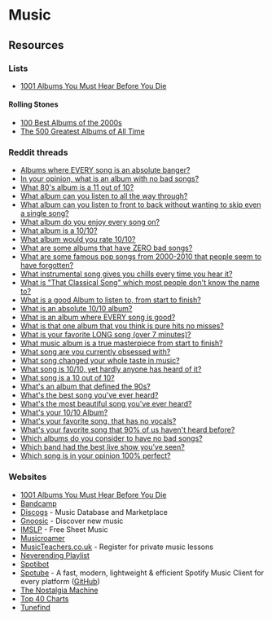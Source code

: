 # Music

## Resources

### Lists

* [1001 Albums You Must Hear Before You Die](https://www.listchallenges.com/1001-albums-you-must-hear-before-you-die-2016)

#### Rolling Stones

* [100 Best Albums of the 2000s](https://www.rollingstone.com/music/music-lists/100-best-albums-of-the-2000s-153375/)
* [The 500 Greatest Albums of All Time](https://www.rollingstone.com/music/music-lists/best-albums-of-all-time-1062063/)

### Reddit threads

* ​[Albums where EVERY song is an absolute banger?](https://www.reddit.com/r/Music/comments/w4cdbj/albums_where_every_song_is_an_absolute_banger/)​
* ​[In your opinion, what is an album with no bad songs?](https://www.reddit.com/r/AskReddit/comments/pqwt7w/in_your_opinion_what_is_an_album_with_no_bad_songs/)
* [What 80's album is a 11 out of 10?](https://www.reddit.com/r/AskReddit/comments/1efjrvs/what_80s_album_is_a_11_out_of_10/)
* [What album can you listen to all the way through?](https://www.reddit.com/r/AskReddit/comments/1g9hijv/what_album_can_you_listen_to_all_the_way_through/)​
* ​[What album can you listen to front to back without wanting to skip even a single song?](https://www.reddit.com/r/AskReddit/comments/m430pr/what_album_can_you_listen_to_front_to_back/)​
* ​[What album do you enjoy every song on?](https://www.reddit.com/r/AskReddit/comments/2ta8yv/what_album_do_you_enjoy_every_song_on/)​
* ​[What album is a 10/10?](https://www.reddit.com/r/AskReddit/comments/geylde/what_album_is_a_1010/)​
* ​[What album would you rate 10/10?](https://www.reddit.com/r/AskReddit/comments/49oogt/what_album_would_you_rate_1010/)​
* ​[What are some albums that have ZERO bad songs?](https://www.reddit.com/r/AskReddit/comments/11728l7/what_are_some_albums_that_have_zero_bad_songs/)​
* ​[What are some famous pop songs from 2000-2010 that people seem to have forgotten?](https://www.reddit.com/r/AskReddit/comments/5q2sdd/what_are_some_famous_pop_songs_from_20002010_that/)​
* ​[What instrumental song gives you chills every time you hear it?](https://www.reddit.com/r/AskReddit/comments/4tiei1/what_instrumental_song_gives_you_chills_every/)​
* ​[What is "That Classical Song" which most people don't know the name to?](https://www.reddit.com/r/AskReddit/comments/3srjta/serious_what_is_that_classical_song_which_most/)​
* ​[What is a good Album to listen to, from start to finish?](https://www.reddit.com/r/AskReddit/comments/713m0a/what_is_a_good_album_to_listen_to_from_start_to/)​
* [What is an absolute 10/10 album?](https://www.reddit.com/r/AskReddit/comments/1i8fqky/what_is_an_absolute_1010_album/)
* ​[What is an album where EVERY song is good?](https://www.reddit.com/r/AskReddit/comments/ebdh8c/what_is_an_album_where_every_song_is_good/)​
* ​[What is that one album that you think is pure hits no misses?](https://www.reddit.com/r/AskReddit/comments/ovlsun/what_is_that_one_album_that_you_think_is_pure/)​
* ​[What is your favorite LONG song (over 7 minutes)?](https://www.reddit.com/r/AskReddit/comments/qm82cg/what_is_your_favorite_long_song_over_7_minutes/)​
* ​[What music album is a true masterpiece from start to finish?](https://www.reddit.com/r/AskReddit/comments/xqi5n6/what_music_album_is_a_true_masterpiece_from_start/)​
* ​[What song are you currently obsessed with?](https://www.reddit.com/r/AskReddit/comments/w03mt8/what_song_are_you_currently_obsessed_with/)​
* ​[What song changed your whole taste in music?](https://www.reddit.com/r/AskReddit/comments/17sr711/what_song_changed_your_whole_taste_in_music/)​
* ​[What song is 10/10, yet hardly anyone has heard of it?](https://www.reddit.com/r/AskReddit/comments/du5j18/what_song_is_1010_yet_hardly_anyone_has_heard_of/)
* [What song is a 10 out of 10?](https://www.reddit.com/r/AskReddit/comments/1n56oev/what_song_is_a_10_out_of_10/)​
* ​[What's an album that defined the 90s?](https://www.reddit.com/r/AskReddit/comments/10bcxfh/whats_an_album_that_defined_the_90s/)​
* ​[What's the best song you've ever heard?](https://www.reddit.com/r/AskReddit/comments/6553ft/whats_the_best_song_youve_ever_heard/)​
* ​[What's the most beautiful song you've ever heard?](https://www.reddit.com/r/AskReddit/comments/170gtc6/whats_the_most_beautiful_song_youve_ever_heard/)​
* ​[What's your 10/10 Album?](https://www.reddit.com/r/AskReddit/comments/526kke/whats_your_1010_album/)​
* ​[What's your favorite song, that has no vocals?](https://www.reddit.com/r/AskReddit/comments/4zzpuu/whats_your_favorite_song_that_has_no_vocals/)​
* ​[What's your favorite song that 90% of us haven't heard before?](https://www.reddit.com/r/AskReddit/comments/23587v/whats_your_favorite_song_that_90_of_us_havent/)​
* ​[Which albums do you consider to have no bad songs?](https://www.reddit.com/r/AskReddit/comments/1xwf13/which_albums_do_you_consider_to_have_no_bad_songs/)
* [Which band had the best live show you’ve seen?](https://www.reddit.com/r/AskReddit/comments/1fyteuz/which_band_had_the_best_live_show_youve_seen/)​
* ​[Which song is in your opinion 100% perfect?](https://www.reddit.com/r/AskReddit/comments/r2q1i2/which_song_is_in_your_opinion_100_perfect/)

### Websites

* [1001 Albums You Must Hear Before You Die](https://1001albumsgenerator.com/)
* [Bandcamp](https://bandcamp.com/)
* [Discogs](https://www.discogs.com/) - Music Database and Marketplace
* [Gnoosic](https://www.gnoosic.com/) - Discover new music
* [IMSLP](https://imslp.org/) - Free Sheet Music
* [Musicroamer](https://www.musicroamer.com/)
* [MusicTeachers.co.uk](https://musicteachers.co.uk/) - Register for private music lessons
* [Neverending Playlist](https://neverendingplaylist.com/)
* [Spotibot](https://www.spotibot.com/)
* [Spotube](https://spotube.krtirtho.dev/) - A fast, modern, lightweight & efficient Spotify Music Client for every platform ([GitHub](https://github.com/KRTirtho/spotube))
* [The Nostalgia Machine](https://thenostalgiamachine.com/)
* [Top 40 Charts](https://top40-charts.com/)
* [Tunefind](https://top40-charts.com/)
